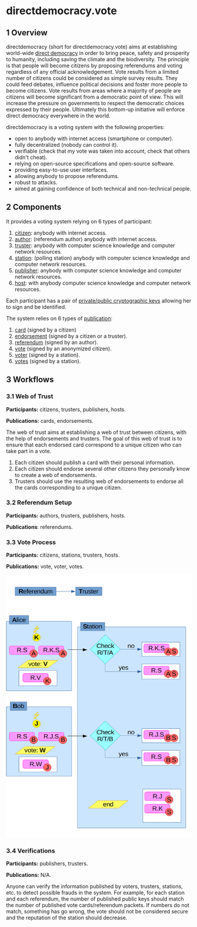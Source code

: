 # directdemocracy.vote

## 1 Overview

directdemocracy (short for directdemocracy.vote) aims at establishing world-wide [direct democracy](https://en.wikipedia.org/wiki/Direct_democracy) in order to bring peace, safety and prosperity to humanity, including saving the climate and the biodiversity.
The principle is that people will become citizens by proposing referendums and voting regardless of any official acknowledgement.
Vote results from a limited number of citizens could be considered as simple survey results.
They could feed debates, influence political decisions and foster more people to become citizens.
Vote results from areas where a majority of people are citizens will become significant from a democratic point of view.
This will increase the pressure on governments to respect the democratic choices expressed by their people.
Ultimately this bottom-up initiative will enforce direct democracy everywhere in the world.

directdemocracy is a voting system with the following properties:

- open to anybody with internet access (smartphone or computer).
- fully decentralized (nobody can control it).
- verifiable (check that my vote was taken into account, check that others didn't cheat).
- relying on open-source specifications and open-source software.
- providing easy-to-use user interfaces.
- allowing anybody to propose referendums.
- robust to attacks.
- aimed at gaining confidence of both technical and non-technical people.

## 2 Components

It provides a voting system relying on 6 types of participant:

1. [citizen](citizen.md): anybody with internet access.
2. [author](author.md): (referendum author) anybody with internet access.
3. [truster](truster.md): anybody with computer science knowledge and computer network resources.
4. [station](station.md): (polling station) anybody with computer science knowledge and computer network resources.
5. [publisher](publisher.md): anybody with computer science knowledge and computer network resources.
6. [host](host.md): with anybody computer science knowledge and computer network resources.

Each participant has a pair of [private/public cryptographic keys](cryptography.md) allowing her to sign and be identified.

The system relies on 6 types of [publication](publication.md):

1. [card](card.md) (signed by a citizen)
2. [endorsement](endorsement.md) (signed by a citizen or a truster).
3. [referendum](referendum.md) (signed by an author).
4. [vote](vote.md) (signed by an anonymized citizen).
5. [voter](voter.md) (signed by a station).
6. [votes](votes.md) (signed by a station).

## 3 Workflows

### 3.1 Web of Trust

**Participants:** citizens, trusters, publishers, hosts.

**Publications:** cards, endorsements.

The web of trust aims at establishing a web of trust between citizens, with the help of endorsements and trusters.
The goal of this web of trust is to ensure that each endorsed card correspond to a unique citizen who can take part in a vote.

1. Each citizen should publish a card with their personal information.
2. Each citizen should endorse several other citizens they personally know to create a web of endorsements.
3. Trusters should use the resulting web of endorsements to endorse all the cards corresponding to a unique citizen.

### 3.2 Referendum Setup

**Participants:** authors, trusters, publishers, hosts.

**Publications**: referendums.

### 3.3 Vote Process

**Participants:** citizens, stations, trusters, hosts.

**Publications:** vote, voter, votes.

<img src="https://raw.githubusercontent.com/directdemocracy-vote/doc/master/vote.png" alt="Station workflow" width="561"/>

### 3.4 Verifications

**Participants:** publishers, trusters.

**Publications:** N/A.

Anyone can verify the information published by voters, trusters, stations, etc. to detect possible frauds in the system.
For example, for each station and each referendum, the number of published public keys should match the number of published vote cards/referendum packets.
If numbers do not match, something has go wrong, the vote should not be considered secure and the reputation of the station should decrease.
